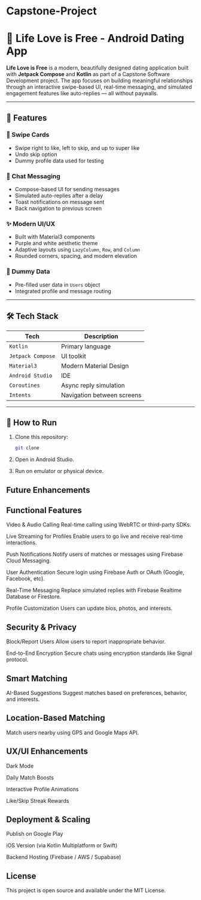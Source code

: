 # Capstone-Project

# 💖 Life Love is Free - Android Dating App

**Life Love is Free** is a modern, beautifully designed dating application built with **Jetpack Compose** and **Kotlin** as part of a Capstone Software Development project. The app focuses on building meaningful relationships through an interactive swipe-based UI, real-time messaging, and simulated engagement features like auto-replies — all without paywalls.

---

## 🌟 Features

### 🔄 Swipe Cards
- Swipe right to like, left to skip, and up to super like
- Undo skip option
- Dummy profile data used for testing

### 💬 Chat Messaging
- Compose-based UI for sending messages
- Simulated auto-replies after a delay
- Toast notifications on message sent
- Back navigation to previous screen

### ✨ Modern UI/UX
- Built with Material3 components
- Purple and white aesthetic theme
- Adaptive layouts using `LazyColumn`, `Row`, and `Column`
- Rounded corners, spacing, and modern elevation

### 🧪 Dummy Data
- Pre-filled user data in `Users` object
- Integrated profile and message routing

---

## 🛠 Tech Stack

| Tech | Description |
|------|-------------|
| `Kotlin` | Primary language |
| `Jetpack Compose` | UI toolkit |
| `Material3` | Modern Material Design |
| `Android Studio` | IDE |
| `Coroutines` | Async reply simulation |
| `Intents` | Navigation between screens |

---


## 🚀 How to Run

1. Clone this repository:
    ```bash
    git clone 
    ```

2. Open in Android Studio.

3. Run on emulator or physical device.

   
## Future Enhancements
## Functional Features
 Video & Audio Calling
Real-time calling using WebRTC or third-party SDKs.

 Live Streaming for Profiles
Enable users to go live and receive real-time interactions.

 Push Notifications
Notify users of matches or messages using Firebase Cloud Messaging.

 User Authentication
Secure login using Firebase Auth or OAuth (Google, Facebook, etc).

 Real-Time Messaging
Replace simulated replies with Firebase Realtime Database or Firestore.

 Profile Customization
Users can update bios, photos, and interests.

## Security & Privacy
 Block/Report Users
Allow users to report inappropriate behavior.

 End-to-End Encryption
Secure chats using encryption standards like Signal protocol.

## Smart Matching
 AI-Based Suggestions
Suggest matches based on preferences, behavior, and interests.

## Location-Based Matching
Match users nearby using GPS and Google Maps API.

## UX/UI Enhancements
 Dark Mode

 Daily Match Boosts

 Interactive Profile Animations

 Like/Skip Streak Rewards

## Deployment & Scaling
 Publish on Google Play

 iOS Version (via Kotlin Multiplatform or Swift)

 Backend Hosting (Firebase / AWS / Supabase)


## License
This project is open source and available under the MIT License.
